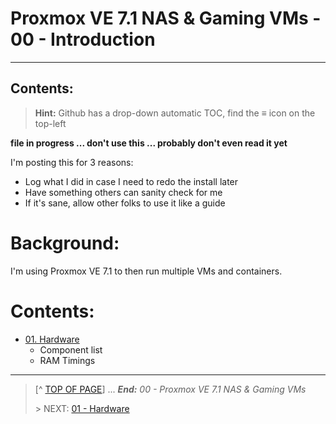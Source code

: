 # Proxmox VE 7.1 NAS & Gaming VMs - 00 - Introduction
---
## Contents:
> **Hint:** Github has a drop-down automatic TOC, find the **≡** icon on the top-left


**file in progress ... don't use this ... probably don't even read it yet**

I'm posting this for 3 reasons:

* Log what I did in case I need to redo the install later
* Have something others can sanity check for me
* If it's sane, allow other folks to use it like a guide

# Background:

I'm using Proxmox VE 7.1 to then run multiple VMs and containers. 

# Contents:

* [01. Hardware](01.Hardware.md)
    + Component list
    + RAM Timings


---
> [^ [TOP OF PAGE](#proxmox-ve-7.1-nas-and-gaming-vms---00---introduction)] ... ***End:*** *00 - Proxmox VE 7.1 NAS & Gaming VMs*
> 
> \> NEXT: [01 - Hardware](01.Hardware.md)
